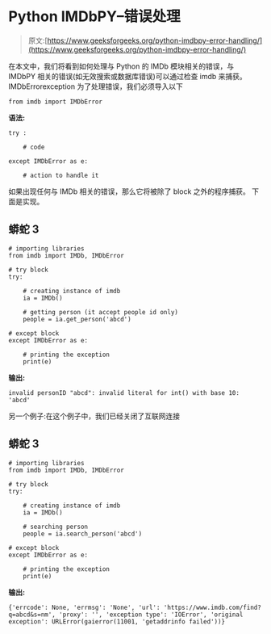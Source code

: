 # Python IMDbPY–错误处理

> 原文:[https://www.geeksforgeeks.org/python-imdbpy-error-handling/](https://www.geeksforgeeks.org/python-imdbpy-error-handling/)

在本文中，我们将看到如何处理与 Python 的 IMDb 模块相关的错误，与 IMDbPY 相关的错误(如无效搜索或数据库错误)可以通过检查 imdb 来捕获。IMDbErrorexception
为了处理错误，我们必须导入以下

```
from imdb import IMDbError
```

**语法:**

```
try :

    # code

except IMDbError as e:

    # action to handle it
```

如果出现任何与 IMDb 相关的错误，那么它将被除了 block 之外的程序捕获。
下面是实现。

## 蟒蛇 3

```
# importing libraries
from imdb import IMDb, IMDbError

# try block
try:

    # creating instance of imdb
    ia = IMDb()

    # getting person (it accept people id only)
    people = ia.get_person('abcd')

# except block  
except IMDbError as e:

    # printing the exception
    print(e)
```

**输出:**

```
invalid personID "abcd": invalid literal for int() with base 10: 'abcd'
```

另一个例子:在这个例子中，我们已经关闭了互联网连接

## 蟒蛇 3

```
# importing libraries
from imdb import IMDb, IMDbError

# try block
try:

    # creating instance of imdb
    ia = IMDb()

    # searching person
    people = ia.search_person('abcd')

# except block  
except IMDbError as e:

    # printing the exception
    print(e)
```

**输出:**

```
{'errcode': None, 'errmsg': 'None', 'url': 'https://www.imdb.com/find?q=abcd&s=nm', 'proxy': '', 'exception type': 'IOError', 'original exception': URLError(gaierror(11001, 'getaddrinfo failed'))}
```